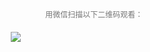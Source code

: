 <p style="font-size:12px;text-align:center;color:#777;">     用微信扫描以下二维码观看：</p>
<div style="width:260px;height:248px;margin:20px auto;">
  <img style='display:block;' src='http://www.web-jackiee.com/templets/blog/demo/publicImage/outFood/encode.png'/>
</div>